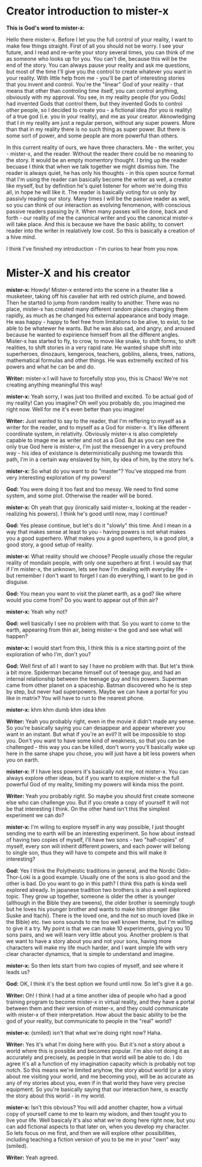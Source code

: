 # Creator introduction to mister-x

__This is God's word to mister-x:__

Hello there mister-x. Before I let you the full control of your reality, I want to make few things straight. First of all you should not be worry. I see your future, and I read and re-write your story several times, you can think of me as someone who looks up for you. You can't die, because this will be the end of the story. You can always pause your reality and ask me questions, but most of the time I'll give you the control to create whatever you want in your reality. With little help from me - you'll be part of interesting stories that you invent and control. You're the "linear" God of your reality - that means that other than controling time itself, you can control anything, obviously with my approval. You see, in my reality people (for you Gods) had invented Gods that control them, but they invented Gods to control other people, so I decided to create you - a fictional idea (for you is reality) of a true god (i.e. you in your reality), and me as your creator. Aknowledging that I in my reality am just a regular person, without any super powers. More than that in my reality there is no such thing as super power. But there is some sort of power, and some people are more powerful than others. 

In this current reality of ours, we have three characters. Me - the writer, you - mister-x, and the reader. Without the reader there could be no meaning to the story. It would be an empty momentory thought. I bring up the reader becuase I think that when we talk together we might dismiss him. The reader is always quiet, he has only his thoughts - in this open source format that I'm using the reader can basically become the writer as well, a creator like myself, but by definition he's quiet listener for whom we're doing this all, in hope he will like it. The reader is basically voting for us only by passivly reading our story. Many times I will be the passive reader as well, so you can think of our interaction as evolving fenomenon, with сonscious passive readers passing by it. When many passes will be done, back and forth - our reality of me the canonical writer and you the canonical mister-x will take place. And this is because we have the basic ability, to convert reader into the writer in realatively low cost. So this is basically a creation of a hive mind. 

I think I've finished my introduction - I'm curios to hear from you now. 

# Mister-X and his creator

__mister-x:__ Howdy! Mister-x entered into the scene in a theater like a musketeer, taking off his cavalier hat with red ostrich plume, and bowed. Then he started to jump from random reality to another. There was no place, mister-x has created many different random places changing them rapidly, as much as he changed his external appearance and body image. He was happy - happy to feel free from limitations to be alive, to exist, to be able to be whatewer he wants. But he was also sad, and angry, and aroused because he wanted to expirience himself from all the different angles. Mister-x has started to fly, to crow, to move like snake, to shift forms, to shift realities, to shift stories in a very rapid rate. He wanted shape shift into superheroes, dinozaurs, kengeroos, teachers, goblins, aliens, trees, nations, mathematical formulas and other things. He was extremelly excited of his powers and what he can be and do. 

__Writer:__ mister-x I will have to forcefully stop you, this is Chaos! We're not creating anything meaningful this way! 

__mister-x:__ Yeah sorry, I was just too thrilled and excited. To be actual god of my reality! Can you imagine? Oh well you probably do, you imagined me right now. Well for me it's even better than you imagine! 

__Writer:__ Just wanted to say to the reader, that I'm reffering to myself as a writer for the reader, and to myself as a God for mister-x. It's like different coordinate system, in relativity. Obviously mister-x is also completely capable to image me as writer and not as a God. But as you can see the only true God here is mister-x, I'm just the messenger in a very profound way - his idea of existance is deterministically pushing me towards this path, I'm in a certain way enslaved by him, by idea of him, by the story he's. 

__mister-x:__ So what do you want to do "master"? You've stopped me from very interesting exploration of my powers! 

__God:__ You were doing it too fast and too messy. We need to find some system, and some plot. Otherwise the reader will be bored. 

__mister-x:__ Oh yeah that guy (ironically said mister-x, looking at the reader - realizing his powers). I think he's good until now, may I continue? 

__God:__ Yes please continue, but let's do it "slowly" this time. And I mean in a way that makes sense at least to you - having powers is not what makes you a good superhero. What makes you a good superhero, is a good plot, a good story, a good setup of reality. 

__mister-x:__ What reality should we choose? People usually chose the regular reality of mondain people, with only one superhero at first. I would say that if I'm mister-x, the unknown, lets see how I'm dealing with everyday life - but remember I don't want to forget I can do everything, I want to be god in disguise. 

__God:__ You mean you want to visit the planet earth, as a god? like where would you come from? Do you want to appear out of thin air? 

__mister-x:__ Yeah why not? 

__God:__ well basically I see no problem with that. So you want to come to the earth, appearing from thin air, being mister-x the god and see what will happen? 

__mister-x:__ I would start from this, I think this is a nice starting point of the exploration of who I'm, don't you? 

__God:__ Well first of all I want to say I have no problem with that. But let's think a bit more. Spiderman became himself out of teenage guy, and had an internal relationship between the teenage guy and his powers. Superman came from other planet on a spaceship. Batman discovered who he is step by step, but never had superpowers. Maybe we can have a portal for you like in matrix? You will have to run to the nearest phone. 

__mister-x:__ khm khm dumb khm idea khm 

__Writer:__ Yeah you probably right, even in the movie it didn't made any sense. So you're basically saying you can desappear and appear wherever you want in an instant. But what if you're an evil? It will be impossible to stop you. Don't you want to have some kind of weakness, so that you can be challenged - this way you can be killed, don't worry you'll basically wake up here in the same shape you chose, you will just have a bit less powers when you on earth.

__mister-x:__ If I have less powers it's basically not me, not mister-x. You can always explore other ideas, but if you want to explore mister-x the full powerful God of my reality, limiting my powers will kinda miss the point. 

__Writer:__ Yeah you probably right. So maybe you should first create someone else who can challenge you. But if you create a copy of yourself it will not be that interesting I think. On the other hand isn't this the simplest experiment we can do? 

__mister-x:__ I'm wiling to explore myself in any way possible, I just thought sending me to earth will be an interesting experiment. So how about instead of having two copies of myself, I'll have two sons - two "half-copies" of myself, every son will inherit different powers, and each power will belong to single son, thus they will have to compete and this will make it interesting? 

__God:__ Yes I think the Polytheistic traditions in general, and the Nordic Odin-Thor-Loki is a good example. Usually one of the sons is also good and the other is bad. Do you want to go in this path? I think this path is kinda well explored already. In japanese tradition two brothers is also a well explored topic. They grow up together, someone is older the other is younger (although in the Bible they are tweens), the older brother is seemingly tough but he loves his younger brother and wants to make him stronger (like Suske and Itachi). There is the loved one, and the not so much loved (like in the Bible) etc. two sons sounds to me too well known theme, but I'm willing to give it a try. My point is that we can make 10 experiments, giving you 10 sons pairs, and we will learn very little about you. Another problem is that we want to have a story about you and not your sons, having more characters will make my life much harder, and I want simple life with very clear character dynamics, that is simple to understand and imagine. 

__mister-x:__ So then lets start from two copies of myself, and see where it leads us? 

__God:__ OK, I think it's the best option we found until now. So let's give it a go. 

__Writer:__  Oh! I think I had at a time another idea of people who had a good training program to become mister-x in virtual reality, and they have a portal between them and their version of mister-x, and they could communicate with mister-x of their interpretation. How about the basic ability to be the god of your reality, but communicate to people in the "real" world? 

__mister-x:__ (smiled) isn't that what we're doing right now? Haha. 

__Writer:__ Yes it's what I'm doing here with you. But it's not a story about a world where this is possible and becomes popular. I'm also not doing it as accurately and precisely, as people in that world will be able to do. I do agree it's all a function of my imagination capacity which is probably not top notch. So this means we're limited anyhow, the story about  world (or a story about me visiting your world, and me becoming you), will be as accurate as any of my stories about you, even if in that world they have very precise equipment. So you're basically saying that our interaction here, is exactly the story about this world - in my world. 

__mister-x:__ Isn't this obvious? You will add another chapter, how a virtual copy of yourself came to me to learn my wisdom, and then tought you to live your life. Well basicaly it's also what we're doing here right now, but you can add fictional aspects to that later on, when you develop my character. So lets focus on me first, and then we will explore other possibilities, including teaching a fiction version of you to be me in your "own" way (smiled). 

__Writer:__ Yeah agreed. 


